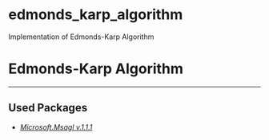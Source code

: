 # edmonds_karp_algorithm
Implementation of Edmonds-Karp Algorithm
<h1>Edmonds-Karp Algorithm</h1>

---

<h2>Used Packages</h2>

* [*Microsoft.Msagl v.1.1.1*](https://www.nuget.org/packages/Microsoft.Msagl/)


